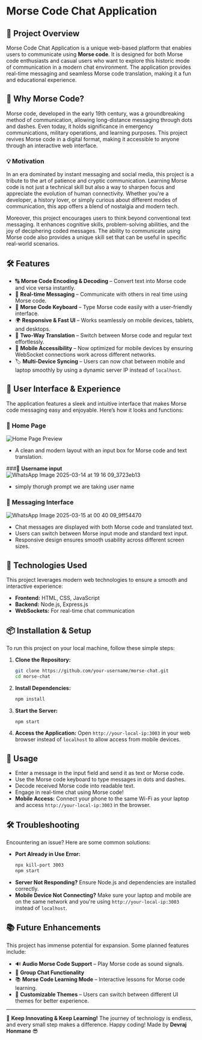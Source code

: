 # Morse Code Chat Application

## 🚀 Project Overview
Morse Code Chat Application is a unique web-based platform that enables users to communicate using **Morse code**. It is designed for both Morse code enthusiasts and casual users who want to explore this historic mode of communication in a modern chat environment. The application provides real-time messaging and seamless Morse code translation, making it a fun and educational experience.

## 🌟 Why Morse Code?
Morse code, developed in the early 19th century, was a groundbreaking method of communication, allowing long-distance messaging through dots and dashes. Even today, it holds significance in emergency communications, military operations, and learning purposes. This project revives Morse code in a digital format, making it accessible to anyone through an interactive web interface.

### 💡 Motivation
In an era dominated by instant messaging and social media, this project is a tribute to the art of patience and cryptic communication. Learning Morse code is not just a technical skill but also a way to sharpen focus and appreciate the evolution of human connectivity. Whether you're a developer, a history lover, or simply curious about different modes of communication, this app offers a blend of nostalgia and modern tech. 

Moreover, this project encourages users to think beyond conventional text messaging. It enhances cognitive skills, problem-solving abilities, and the joy of deciphering coded messages. The ability to communicate using Morse code also provides a unique skill set that can be useful in specific real-world scenarios.

## 🛠 Features
- 🔠 **Morse Code Encoding & Decoding** – Convert text into Morse code and vice versa instantly.
- 📩 **Real-time Messaging** – Communicate with others in real time using Morse code.
- 🎹 **Morse Code Keyboard** – Type Morse code easily with a user-friendly interface.
- 🌍 **Responsive & Fast UI** – Works seamlessly on mobile devices, tablets, and desktops.
- 🔄 **Two-Way Translation** – Switch between Morse code and regular text effortlessly.
- 📱 **Mobile Accessibility** – Now optimized for mobile devices by ensuring WebSocket connections work across different networks.
- 🏷️ **Multi-Device Syncing** – Users can now chat between mobile and laptop smoothly by using a dynamic server IP instead of `localhost`.

## 🎨 User Interface & Experience
The application features a sleek and intuitive interface that makes Morse code messaging easy and enjoyable. Here’s how it looks and functions:

### 🔹 **Home Page**
![Home Page Preview](https://github.com/user-attachments/assets/64491092-ac47-4d18-b3a7-cf9e71d0e2e8)
- A clean and modern layout with an input box for Morse code and text translation.


###🔹 **Username input**
![WhatsApp Image 2025-03-14 at 19 16 09_3723eb13](https://github.com/user-attachments/assets/ebfa0169-bd7d-41e5-9e40-3a58a899ff5e)
- simply thorugh prompt we are taking user name


### 🔹 **Messaging Interface**
![WhatsApp Image 2025-03-15 at 00 40 09_9ff54470](https://github.com/user-attachments/assets/2faf2eab-6b4b-472c-aeb2-8aa69e6cfb59)
- Chat messages are displayed with both Morse code and translated text.
- Users can switch between Morse input mode and standard text input.
- Responsive design ensures smooth usability across different screen sizes.

## 📌 Technologies Used
This project leverages modern web technologies to ensure a smooth and interactive experience:
- **Frontend:** HTML, CSS, JavaScript
- **Backend:** Node.js, Express.js
- **WebSockets:** For real-time chat communication

## 📦 Installation & Setup
To run this project on your local machine, follow these simple steps:

1. **Clone the Repository:**
   ```sh
   git clone https://github.com/your-username/morse-chat.git
   cd morse-chat
   ```
2. **Install Dependencies:**
   ```sh
   npm install
   ```
3. **Start the Server:**
   ```sh
   npm start
   ```
4. **Access the Application:**
   Open `http://your-local-ip:3003` in your web browser instead of `localhost` to allow access from mobile devices.

## 🔄 Usage
- Enter a message in the input field and send it as text or Morse code.
- Use the Morse code keyboard to type messages in dots and dashes.
- Decode received Morse code into readable text.
- Engage in real-time chat using Morse code!
- **Mobile Access:** Connect your phone to the same Wi-Fi as your laptop and access `http://your-local-ip:3003` in the browser.

## 🛠 Troubleshooting
Encountering an issue? Here are some common solutions:

- **Port Already in Use Error:**
  ```sh
  npx kill-port 3003
  npm start
  ```
- **Server Not Responding?** Ensure Node.js and dependencies are installed correctly.
- **Mobile Device Not Connecting?** Make sure your laptop and mobile are on the same network and you're using `http://your-local-ip:3003` instead of `localhost`.

## 📚 Future Enhancements
This project has immense potential for expansion. Some planned features include:
- 🔊 **Audio Morse Code Support** – Play Morse code as sound signals.
- 👥 **Group Chat Functionality**
- 📚 **Morse Code Learning Mode** – Interactive lessons for Morse code learning.
- 🎨 **Customizable Themes** – Users can switch between different UI themes for better experience.

---
🚀 **Keep Innovating & Keep Learning!** The journey of technology is endless, and every small step makes a difference. Happy coding! Made by **Devraj Honmane** 😎

